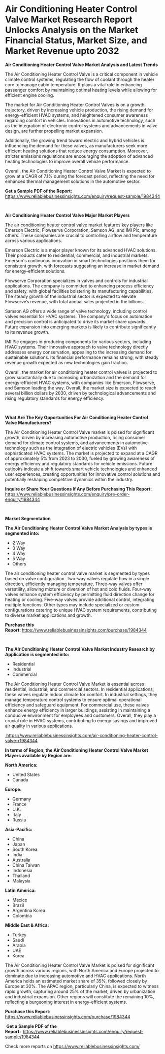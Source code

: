<p><h1>Air Conditioning Heater Control Valve Market Research Report Unlocks Analysis on the Market Financial Status, Market Size, and Market Revenue upto 2032</h1></p><p><strong>Air Conditioning Heater Control Valve Market Analysis and Latest Trends</strong></p>
<p><p>The Air Conditioning Heater Control Valve is a critical component in vehicle climate control systems, regulating the flow of coolant through the heater core to manage cabin temperature. It plays a vital role in enhancing passenger comfort by maintaining optimal heating levels while allowing for efficient engine cooling.</p><p>The market for Air Conditioning Heater Control Valves is on a growth trajectory, driven by increasing vehicle production, the rising demand for energy-efficient HVAC systems, and heightened consumer awareness regarding comfort in vehicles. Innovations in automotive technology, such as the integration of electronic control systems and advancements in valve design, are further propelling market expansion. </p><p>Additionally, the growing trend toward electric and hybrid vehicles is influencing the demand for these valves, as manufacturers seek more efficient heating solutions that reduce energy consumption. Moreover, stricter emissions regulations are encouraging the adoption of advanced heating technologies to improve overall vehicle performance. </p><p>Overall, the Air Conditioning Heater Control Valve Market is expected to grow at a CAGR of 7.1% during the forecast period, reflecting the need for enhanced thermal management solutions in the automotive sector.</p></p>
<p><strong>Get a Sample PDF of the Report:&nbsp;</strong> <a href="https://www.reliablebusinessinsights.com/enquiry/request-sample/1984344?utm_campaign=2242&utm_medium=2&utm_source=Github&utm_content=ia&utm_term=02032025&utm_id=air-conditioning-heater-control-valve">https://www.reliablebusinessinsights.com/enquiry/request-sample/1984344</a></p>
<p>&nbsp;</p>
<p><strong>Air Conditioning Heater Control Valve Major Market Players</strong></p>
<p><p>The air conditioning heater control valve market features key players like Emerson Electric, Flowserve Corporation, Samson AG, and IMI Plc, among others. These companies are crucial to controlling airflow and temperature across various applications.</p><p>Emerson Electric is a major player known for its advanced HVAC solutions. Their products cater to residential, commercial, and industrial markets. Emerson's continuous innovation in smart technologies positions them for consistent growth, with forecasts suggesting an increase in market demand for energy-efficient solutions.</p><p>Flowserve Corporation specializes in valves and controls for industrial applications. The company is committed to enhancing process efficiency and safety, with global facilities bolstering its manufacturing capabilities. The steady growth of the industrial sector is expected to elevate Flowserve’s revenue, with total annual sales projected in the billions.</p><p>Samson AG offers a wide range of valve technology, including control valves essential for HVAC systems. The company's focus on automation and precision control is anticipated to drive its market share upwards. Future expansion into emerging markets is likely to contribute significantly to its revenue growth.</p><p>IMI Plc engages in producing components for various sectors, including HVAC systems. Their innovative approach to valve technology directly addresses energy conservation, appealing to the increasing demand for sustainable solutions. Its financial performance remains strong, with steady revenue growth expected as new technologies gain traction.</p><p>Overall, the market for air conditioning heater control valves is projected to grow substantially due to increasing urbanization and the demand for energy-efficient HVAC systems, with companies like Emerson, Flowserve, and Samson leading the way. Overall, the market size is expected to reach several billion dollars by 2030, driven by technological advancements and rising regulatory standards for energy efficiency.</p></p>
<p>&nbsp;</p>
<p><strong>What Are The Key Opportunities For Air Conditioning Heater Control Valve Manufacturers?</strong></p>
<p><p>The Air Conditioning Heater Control Valve market is poised for significant growth, driven by increasing automotive production, rising consumer demand for climate control systems, and advancements in automotive technology such as the integration of electric vehicles (EVs) with sophisticated HVAC systems. The market is projected to expand at a CAGR of approximately 5% from 2023 to 2030, fueled by growing awareness of energy efficiency and regulatory standards for vehicle emissions. Future outlooks indicate a shift towards smart vehicle technologies and enhanced user experiences, creating opportunities for innovative control solutions and potentially reshaping competitive dynamics within the industry.</p></p>
<p><strong>Inquire or Share Your Questions If Any Before Purchasing This Report:</strong> <a href="https://www.reliablebusinessinsights.com/enquiry/pre-order-enquiry/1984344?utm_campaign=2242&utm_medium=2&utm_source=Github&utm_content=ia&utm_term=02032025&utm_id=air-conditioning-heater-control-valve">https://www.reliablebusinessinsights.com/enquiry/pre-order-enquiry/1984344</a></p>
<p>&nbsp;</p>
<p><strong>Market Segmentation</strong></p>
<p><strong>The Air Conditioning Heater Control Valve Market Analysis by types is segmented into:</strong></p>
<p><ul><li>2 Way</li><li>3 Way</li><li>4 Way</li><li>5 Way</li><li>Others</li></ul></p>
<p><p>The air conditioning heater control valve market is segmented by types based on valve configuration. Two-way valves regulate flow in a single direction, efficiently managing temperature. Three-way valves offer versatility, allowing mixture or diversion of hot and cold fluids. Four-way valves enhance system efficiency by permitting fluid direction change for heating or cooling. Five-way valves provide additional control, integrating multiple functions. Other types may include specialized or custom configurations catering to unique HVAC system requirements, contributing to diverse market applications and growth.</p></p>
<p><strong>Purchase this Report:&nbsp;</strong><a href="https://www.reliablebusinessinsights.com/purchase/1984344?utm_campaign=2242&utm_medium=2&utm_source=Github&utm_content=ia&utm_term=02032025&utm_id=air-conditioning-heater-control-valve">https://www.reliablebusinessinsights.com/purchase/1984344</a></p>
<p>&nbsp;</p>
<p><strong>The Air Conditioning Heater Control Valve Market Industry Research by Application is segmented into:</strong></p>
<p><ul><li>Residential</li><li>Industrial</li><li>Commercial</li></ul></p>
<p><p>The Air Conditioning Heater Control Valve Market is essential across residential, industrial, and commercial sectors. In residential applications, these valves regulate indoor climate for comfort. In industrial settings, they manage temperature control systems to ensure optimal operational efficiency and safeguard equipment. For commercial use, these valves enhance energy efficiency in larger buildings, assisting in maintaining a conducive environment for employees and customers. Overall, they play a crucial role in HVAC systems, contributing to energy savings and improved air quality in various applications.</p></p>
<p><a href="https://www.reliablebusinessinsights.com/air-conditioning-heater-control-valve-r1984344?utm_campaign=2242&utm_medium=2&utm_source=Github&utm_content=ia&utm_term=02032025&utm_id=air-conditioning-heater-control-valve">&nbsp;https://www.reliablebusinessinsights.com/air-conditioning-heater-control-valve-r1984344</a></p>
<p><strong>In terms of Region, the Air Conditioning Heater Control Valve Market Players available by Region are:</strong></p>
<p>
    <p> <strong> North America: </strong>
        <ul>
            <li>United States</li>
            <li>Canada</li>
        </ul>
        </p> 
    <p> <strong> Europe: </strong>
        <ul>
            <li>Germany</li>
            <li>France</li>
            <li>U.K.</li>
            <li>Italy</li>
            <li>Russia</li>
        </ul>
        </p> 
    <p> <strong> Asia-Pacific: </strong>
        <ul>
            <li>China</li>
            <li>Japan</li>
            <li>South Korea</li>
            <li>India</li>
            <li>Australia</li>
            <li>China Taiwan</li>
            <li>Indonesia</li>
            <li>Thailand</li>
            <li>Malaysia</li>
        </ul>
        </p> 
    <p> <strong> Latin America: </strong>
        <ul>
            <li>Mexico</li>
            <li>Brazil</li>
            <li>Argentina Korea</li>
            <li>Colombia</li>
        </ul>
        </p> 
    <p> <strong> Middle East & Africa: </strong>
        <ul>
            <li>Turkey</li>
            <li>Saudi</li>
            <li>Arabia</li>
            <li>UAE</li>
            <li>Korea</li>
        </ul>
    </p>
    </p>
<p><p>The Air Conditioning Heater Control Valve Market is poised for significant growth across various regions, with North America and Europe projected to dominate due to increasing automotive and HVAC applications. North America holds an estimated market share of 35%, followed closely by Europe at 30%. The APAC region, particularly China, is expected to witness rapid growth, capturing around 25% of the market, driven by urbanization and industrial expansion. Other regions will constitute the remaining 10%, reflecting a burgeoning interest in energy-efficient systems.</p></p>
<p><strong>Purchase this Report: </strong><a href="https://www.reliablebusinessinsights.com/purchase/1984344?utm_campaign=2242&utm_medium=2&utm_source=Github&utm_content=ia&utm_term=02032025&utm_id=air-conditioning-heater-control-valve">https://www.reliablebusinessinsights.com/purchase/1984344</a></p>
<p>&nbsp;<strong>Get a Sample PDF of the Report:&nbsp;&nbsp;</strong><a href="https://www.reliablebusinessinsights.com/enquiry/request-sample/1984344?utm_campaign=2242&utm_medium=2&utm_source=Github&utm_content=ia&utm_term=02032025&utm_id=air-conditioning-heater-control-valve">https://www.reliablebusinessinsights.com/enquiry/request-sample/1984344</a></p>
<p><strong></strong></p>
<p>Check more reports on <a href="https://www.reliablebusinessinsights.com/?utm_campaign=2242&utm_medium=2&utm_source=Github&utm_content=ia&utm_term=02032025&utm_id=air-conditioning-heater-control-valve">https://www.reliablebusinessinsights.com/</a></p>